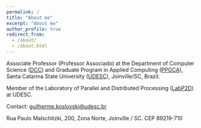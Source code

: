```yaml
---
permalink: /
title: "About me"
excerpt: "About me"
author_profile: true
redirect_from: 
  - /about/
  - /about.html
---
```


Associate Professor (Professor Associado) at the Department of Computer Science (<a target="_blank" href="https://www.udesc.br/cct/computacao">DCC</a>) and Graduate Program in Applied Computing (<a target="_blank" href="https://www.udesc.br/cct/ppgca">PPGCA</a>), Santa Catarina State University (<a target="_blank" href="https://www.udesc.br">UDESC</a>), Joinville/SC, Brazil.

Member of the Laboratory of Parallel and Distributed Processing (<a target="_blank" href="http://labp2d.joinville.udesc.br">LabP2D</a>) at UDESC.

Contact: guilherme.koslovski@udesc.br

Rua Paulo Malschitzki, 200, Zona Norte, Joinville / SC. CEP 89219-710
